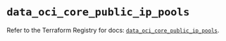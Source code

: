 # `data_oci_core_public_ip_pools`

Refer to the Terraform Registry for docs: [`data_oci_core_public_ip_pools`](https://registry.terraform.io/providers/oracle/oci/7.19.0/docs/data-sources/core_public_ip_pools).
